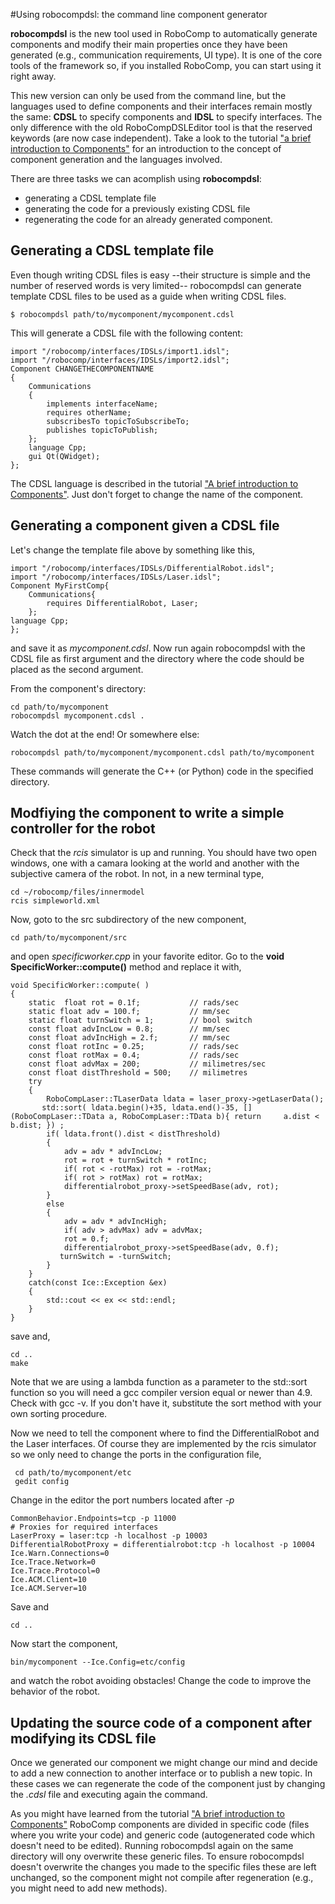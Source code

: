 #Using robocompdsl: the command line component generator

**robocompdsl** is the new tool used in RoboComp to automatically generate components and modify their main properties once they have been generated (e.g., communication requirements, UI type). It is one of the core tools of the framework so, if you installed RoboComp, you can start using it right away.

This new version can only be used from the command line, but the languages used to define components and their interfaces remain mostly the same: **CDSL** to specify components and **IDSL** to specify interfaces. The only difference with the old RoboCompDSLEditor tool is that the reserved keywords (are now case independent). Take a look to the tutorial ["a brief introduction to Components"](components.md) for an introduction to the concept of component generation and the languages involved.

There are three tasks we can acomplish using **robocompdsl**: 

* generating a CDSL template file
* generating the code for a previously existing CDSL file
* regenerating the code for an already generated component.

## Generating a CDSL template file
Even though writing CDSL files is easy --their structure is simple and the number of reserved words is very limited-- robocompdsl can generate template CDSL files to be used as a guide when writing CDSL files.

    $ robocompdsl path/to/mycomponent/mycomponent.cdsl

This will generate a CDSL file with the following content:

    import "/robocomp/interfaces/IDSLs/import1.idsl";
    import "/robocomp/interfaces/IDSLs/import2.idsl";
    Component CHANGETHECOMPONENTNAME
    {
    	Communications
    	{
    		implements interfaceName;
    		requires otherName;
    		subscribesTo topicToSubscribeTo;
    		publishes topicToPublish;
    	};
    	language Cpp;
    	gui Qt(QWidget);
    };

The CDSL language is described in the tutorial ["A brief introduction to Components"](components.md). Just don't forget to change the name of the component.

 
## Generating a component given a CDSL file
 
Let's change the template file above by something like this, 

    import "/robocomp/interfaces/IDSLs/DifferentialRobot.idsl";
    import "/robocomp/interfaces/IDSLs/Laser.idsl";
    Component MyFirstComp{
        Communications{
            requires DifferentialRobot, Laser;
        };
    language Cpp;
    };
    
and save it as *mycomponent.cdsl*. Now run again robocompdsl with the CDSL file as first argument and the directory where the code should be placed as the second argument.

From the component's directory:
    
    cd path/to/mycomponent
    robocompdsl mycomponent.cdsl .

Watch the dot at the end!
Or somewhere else:

    robocompdsl path/to/mycomponent/mycomponent.cdsl path/to/mycomponent

These commands will generate the C++ (or Python) code in the specified directory.

## Modfiying the component to write a simple controller for the robot
Check that the *rcis* simulator is up and running. You should have two open windows, one with a camara looking at the world and another with the subjective camera of the robot. In not, in a new terminal type,

    cd ~/robocomp/files/innermodel
    rcis simpleworld.xml
    
Now, goto to the src subdirectory of the new component, 

    cd path/to/mycomponent/src
    
and open *specificworker.cpp* in your favorite editor. Go to the **void SpecificWorker::compute()** method and replace it with,

    void SpecificWorker::compute( )
    {
        static  float rot = 0.1f;           // rads/sec
        static float adv = 100.f;           // mm/sec
        static float turnSwitch = 1;        // bool switch
        const float advIncLow = 0.8;        // mm/sec
        const float advIncHigh = 2.f;       // mm/sec
        const float rotInc = 0.25;          // rads/sec
        const float rotMax = 0.4;           // rads/sec
        const float advMax = 200;           // milimetres/sec
        const float distThreshold = 500;    // milimetres
        try
        {
            RoboCompLaser::TLaserData ldata = laser_proxy->getLaserData();
           std::sort( ldata.begin()+35, ldata.end()-35, [](RoboCompLaser::TData a, RoboCompLaser::TData b){ return     a.dist < b.dist; }) ;
            if( ldata.front().dist < distThreshold) 
            {
                adv = adv * advIncLow; 
                rot = rot + turnSwitch * rotInc;
                if( rot < -rotMax) rot = -rotMax;
                if( rot > rotMax) rot = rotMax;
                differentialrobot_proxy->setSpeedBase(adv, rot);
            }
            else
            {
                adv = adv * advIncHigh; 
                if( adv > advMax) adv = advMax;
                rot = 0.f;
                differentialrobot_proxy->setSpeedBase(adv, 0.f);        
               turnSwitch = -turnSwitch;
            }   
        }
        catch(const Ice::Exception &ex)
        {
            std::cout << ex << std::endl;
        }
    }

save and, 

    cd ..
    make
    
Note that we are using a lambda function as a parameter to the std::sort function so you will need a gcc compiler version equal or newer than 4.9. Check with gcc -v. If you don't have it, substitute the sort method with your own sorting procedure.

Now we need to tell the component where to find the DifferentialRobot and the Laser interfaces. Of course they are implemented by the rcis simulator so we only need to change the ports in the configuration file,

     cd path/to/mycomponent/etc
     gedit config
     
Change in the editor the port numbers located after *-p* 
     
    CommonBehavior.Endpoints=tcp -p 11000
    # Proxies for required interfaces
    LaserProxy = laser:tcp -h localhost -p 10003
    DifferentialRobotProxy = differentialrobot:tcp -h localhost -p 10004
    Ice.Warn.Connections=0
    Ice.Trace.Network=0
    Ice.Trace.Protocol=0
    Ice.ACM.Client=10
    Ice.ACM.Server=10

Save and 

    cd ..

Now start the component,

    bin/mycomponent --Ice.Config=etc/config

and watch the robot avoiding obstacles! Change the code to improve the behavior of the robot.

## Updating the source code of a component after modifying its CDSL file
Once we generated our component we might change our mind and decide to add a new connection to another interface or to publish a new topic. In these cases we can regenerate the code of the component just by changing the *.cdsl* file and executing again the command.

As you might have learned from the tutorial ["A brief introduction to Components"](components.md) RoboComp components are divided in specific code (files where you write your code) and generic code (autogenerated code which doesn't need to be edited). Running robocompdsl again on the same directory will ony overwrite these generic files. To ensure robocompdsl doesn't overwrite the changes you made to the specific files these are left unchanged, so the component might not compile after regeneration (e.g., you might need to add new methods).





